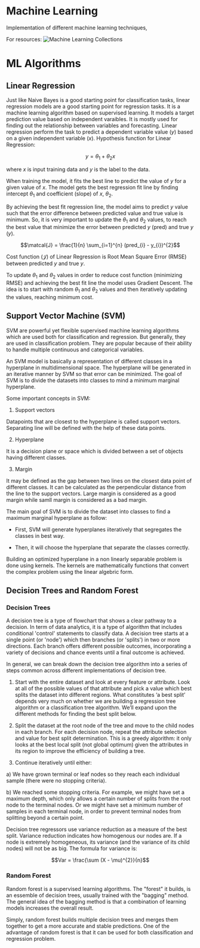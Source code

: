 # Machine Learning
Implementation of different machine learning techniques,

For resources: ![Machine Learning Collections](https://github.com/aladdinpersson/Machine-Learning-Collection.git)

# ML Algorithms

## Linear Regression

Just like Naive Bayes is a good starting point for classification tasks, linear regression models are a good starting point for regression tasks. It is a machine learning algorithm based on supervised learning. It models a target prediction value based on independent varaibles. It is mostly used for finding out the relationship between variables and forecasting. Linear regression perform the task to predict a dependent variable value ($y$) based on a given independent variable ($x$). Hypothesis function for Linear Regression:

```math
y = \theta_{1} + \theta_{2} x
```

where $x$ is input training data and $y$ is the label to the data.

When training the model, it fits the best line to predict the value of $y$ for a given value of $x$. The model gets the best regression fit line by finding intercept $\theta_{1}$ and coefficient (slope) of $x$, $\theta_{2}$. 

By achieving the best fit regression line, the model aims to predict $y$ value such that the error difference between predicted value and true value is minimum. So, it is very important to update the $\theta_{1}$ and $\theta_{2}$ values, to reach the best value that minimize the error between predicted $y$ (pred) and true $y$ ($y$).

```math
\matcal{J} = \frac{1}{n} \sum_{i=1}^{n} (pred_{i} - y_{i})^{2}
```

Cost function ($\mathcal{J}$) of Linear Regression is Root Mean Square Error (RMSE) between predicted $y$ and true $y$.

To update $\theta_{1}$ and $\theta_{2}$ values in order to reduce cost function (minimizing RMSE) and achieving the best fit line the model uses Gradient Descent. The idea is to start with random $\theta_{1}$ and $\theta_{2}$ values and then iteratively updating the values, reaching minimum cost. 

## Support Vector Machine (SVM)

SVM are powerful yet flexible supervised machine learning algorithms which are used both for classification and regression. But generally, they are used in classification problem. They are popular because of their ability to handle multiple continuous and categorical variables.

An SVM model is basically a representation of different classes in a hyperplane in multidimensional space. The hyperplane will be generated in an iterative manner by SVM so that error can be minimized. The goal of SVM is to divide the datasets into classes to mind a minimum marginal hyperplane.

Some important concepts in SVM:

1. Support vectors

Datapoints that are closest to the hyperplane is called support vectors. Separating line will be defined with the help of these data points.

2. Hyperplane

It is a decision plane or space which is divided between a set of objects having different classes.

3. Margin

It may be defined as the gap between two lines on the closest data point of different classes. It can be calculated as the perpendicular distance from the line to the support vectors. Large margin is considered as a good margin while samll margin is considered as a bad margin.

The main goal of SVM is to divide the dataset into classes to find a maximum marginal hyperplane as follow:

- First, SVM will generate hyperplanes iiteratively that segregates the classes in best way.

- Then, it will choose the hyperplane that separate the classes correctly.

Building an optimized hyperplane in a non linearly separable problem is done using kernels. The kernels are mathematically functions that convert the complex problem using the linear algebric form.

## Decision Trees and Random Forest

### Decision Trees

A decision tree is a type of flowchart that shows a clear pathway to a decision. In  term of data analytics, it is a type of algorithm that includes conditional 'control' statements to classify data. A decision tree starts at a single point (or 'node') which then branches (or 'splits') in two or more directions. Each branch offers different possible outcomes, incorporating a variety of decisions and chance events until a final outcome is achieved.

In general, we can break down the decision tree algorithm into a series of steps common across different implementations of decision tree.

1. Start with the entire dataset and look at every feature or attribute. Look at all of the possible values of that attribute and pick a value which best splits the dataset into different regions. What constitutes ‘a best split’ depends very much on whether we are building a regression tree algorithm or a classification tree algorithm. We’ll expand upon the different methods for finding the best split below.

2. Split the dataset at the root node of the tree and move to the child nodes in each branch. For each decision node, repeat the attribute selection and value for best split determination. This is a greedy algorithm: it only looks at the best local split (not global optimum) given the attributes in its region to improve the efficiency of building a tree.

3. Continue iteratively until either:

a) We have grown terminal or leaf nodes so they reach each individual sample (there were no stopping criteria).

b) We reached some stopping criteria. For example, we might have set a maximum depth, which only allows a certain number of splits from the root node to the terminal nodes. Or we might have set a minimum number of samples in each terminal node, in order to prevent terminal nodes from splitting beyond a certain point.

Decision tree regressors use variance reduction as a measure of the best split. Variance reduction indicates how homogenous our nodes are. If a node is extremely homogeneous, its variance (and the variance of its child nodes) will not be as big. The formula for variance is:

```math
Var = \frac{\sum (X - \mu)^{2}}{n}
```

### Random Forest

Random forest is a supervised learning algorithms. The "forest" it builds, is an essemble of decision trees, usually trained with the "bagging" method. The general idea of the bagging method is that a combination of learning models increases the overall result.

Simply, random forest builds multiple decision trees and merges them together to get a more accurate and stable predictions. One of the advantage of random forest is that it can be used for both classification and regression problem.
